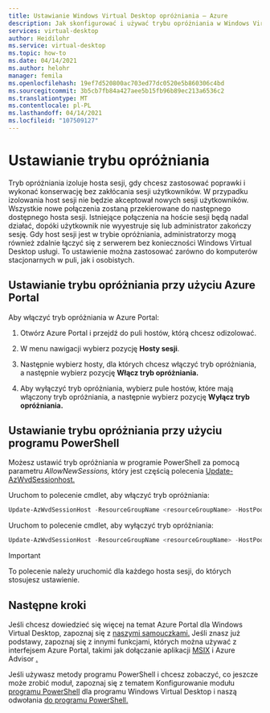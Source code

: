 ```yaml
---
title: Ustawianie Windows Virtual Desktop opróżniania — Azure
description: Jak skonfigurować i używać trybu opróżniania w Windows Virtual Desktop.
services: virtual-desktop
author: Heidilohr
ms.service: virtual-desktop
ms.topic: how-to
ms.date: 04/14/2021
ms.author: helohr
manager: femila
ms.openlocfilehash: 19ef7d520800ac703ed77dc0520e5b860306c4bd
ms.sourcegitcommit: 3b5cb7fb84a427aee5b15fb96b89ec213a6536c2
ms.translationtype: MT
ms.contentlocale: pl-PL
ms.lasthandoff: 04/14/2021
ms.locfileid: "107509127"
---
```

# <a name="set-drain-mode"></a>Ustawianie trybu opróżniania

Tryb opróżniania izoluje hosta sesji, gdy chcesz zastosować poprawki i wykonać konserwację bez zakłócania sesji użytkowników. W przypadku izolowania host sesji nie będzie akceptował nowych sesji użytkowników. Wszystkie nowe połączenia zostaną przekierowane do następnego dostępnego hosta sesji. Istniejące połączenia na hoście sesji będą nadal działać, dopóki użytkownik nie wyyestruje się lub administrator zakończy sesję. Gdy host sesji jest w trybie opróżniania, administratorzy mogą również zdalnie łączyć się z serwerem bez konieczności Windows Virtual Desktop usługi. To ustawienie można zastosować zarówno do komputerów stacjonarnych w puli, jak i osobistych.

## <a name="set-drain-mode-using-the-azure-portal"></a>Ustawianie trybu opróżniania przy użyciu Azure Portal

Aby włączyć tryb opróżniania w Azure Portal:

1. Otwórz Azure Portal i przejdź do puli hostów, którą chcesz odizolować.

2. W menu nawigacji wybierz pozycję **Hosty sesji**.

3. Następnie wybierz hosty, dla których chcesz włączyć tryb opróżniania, a następnie wybierz pozycję **Włącz tryb opróżniania.**

4. Aby wyłączyć tryb opróżniania, wybierz pule hostów, które mają włączony tryb opróżniania, a następnie wybierz pozycję **Wyłącz tryb opróżniania.**

## <a name="set-drain-mode-using-powershell"></a>Ustawianie trybu opróżniania przy użyciu programu PowerShell

Możesz ustawić tryb opróżniania w programie PowerShell za pomocą parametru *AllowNewSessions,* który jest częścią polecenia [Update-AzWvdSessionhost.](/powershell/module/az.desktopvirtualization/update-azwvdsessionhost?view=azps-5.8.0&preserve-view=true)

Uruchom to polecenie cmdlet, aby włączyć tryb opróżniania:

```powershell
Update-AzWvdSessionHost -ResourceGroupName <resourceGroupName> -HostPoolName <hostpoolname> -Name <hostname> -AllowNewSession:$False
```

Uruchom to polecenie cmdlet, aby wyłączyć tryb opróżniania:

```powershell
Update-AzWvdSessionHost -ResourceGroupName <resourceGroupName> -HostPoolName <hostpoolname> -Name <hostname> -AllowNewSession:$True
```

>[!IMPORTANT]
>To polecenie należy uruchomić dla każdego hosta sesji, do których stosujesz ustawienie.

## <a name="next-steps"></a>Następne kroki

Jeśli chcesz dowiedzieć się więcej na temat Azure Portal dla Windows Virtual Desktop, zapoznaj się z [naszymi samouczkami.](create-host-pools-azure-marketplace.md) Jeśli znasz już podstawy, zapoznaj się z innymi funkcjami, których można używać z interfejsem Azure Portal, takimi jak dołączanie aplikacji [MSIX](app-attach-azure-portal.md) i Azure Advisor [.](azure-advisor.md)

Jeśli używasz metody programu PowerShell i chcesz zobaczyć, co jeszcze może zrobić moduł, zapoznaj się z tematem Konfigurowanie modułu [programu PowerShell](powershell-module.md) dla programu Windows Virtual Desktop i naszą odwołania [do programu PowerShell.](/powershell/module/az.desktopvirtualization/)